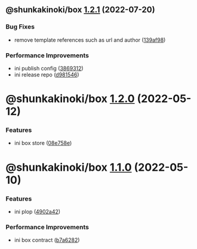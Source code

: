 ## @shunkakinoki/box [1.2.1](https://github.com/shunkakinoki/contracts/compare/@shunkakinoki/box@1.2.0...@shunkakinoki/box@1.2.1) (2022-07-20)

### Bug Fixes

- remove template references such as url and author ([139af98](https://github.com/shunkakinoki/contracts/commit/139af98ef46346d25875224520c58502befa44c1))

### Performance Improvements

- ini publish config ([3869312](https://github.com/shunkakinoki/contracts/commit/3869312ec4a979930e54bacb6ebae3d2078818cd))
- ini release repo ([d981546](https://github.com/shunkakinoki/contracts/commit/d981546cf1a440703acee787be764d3afaf053bc))

# @shunkakinoki/box [1.2.0](https://github.com/shunkakinoki/contracts/compare/@shunkakinoki/box@1.1.0...@shunkakinoki/box@1.2.0) (2022-05-12)

### Features

- ini box store ([08e758e](https://github.com/shunkakinoki/contracts/commit/08e758e01c1fc4cb9bf8f1bc42259c03a32662c5))

# @shunkakinoki/box [1.1.0](https://github.com/shunkakinoki/contracts/compare/@shunkakinoki/box@1.0.1...@shunkakinoki/box@1.1.0) (2022-05-10)

### Features

- ini plop ([4902a42](https://github.com/shunkakinoki/contracts/commit/4902a42cb444649ca80bfbffd33285da9d43f218))

### Performance Improvements

- ini box contract ([b7a6282](https://github.com/shunkakinoki/contracts/commit/b7a6282b134a1959d6481d8444f1642bbcc8191b))

